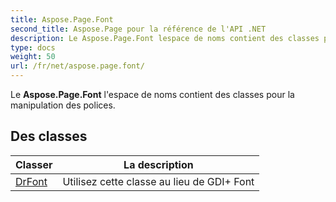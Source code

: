 ```yaml
---
title: Aspose.Page.Font
second_title: Aspose.Page pour la référence de l'API .NET
description: Le Aspose.Page.Font lespace de noms contient des classes pour la manipulation des polices.
type: docs
weight: 50
url: /fr/net/aspose.page.font/
---
```

Le **Aspose.Page.Font** l'espace de noms contient des classes pour la manipulation des polices.

## Des classes

| Classer | La description |
| --- | --- |
| [DrFont](./drfont/) | Utilisez cette classe au lieu de GDI+ Font |


